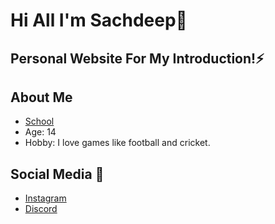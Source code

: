 # Hi All I'm Sachdeep👋

## Personal Website For My Introduction!⚡️


## About Me
- [School](https://www.no1airforceschoolgwl.com/)
- Age: 14
- Hobby: I love games like football and cricket.

## Social Media 📸
- [Instagram](https://instagram.com/user/sxchdeep)
- [Discord](https://discord.com/user/726326726078103622)


